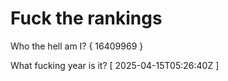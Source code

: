 # Fuck the rankings

Who the hell am I?
{ 16409969 }

What fucking year is it?
[ 2025-04-15T05:26:40Z ]

